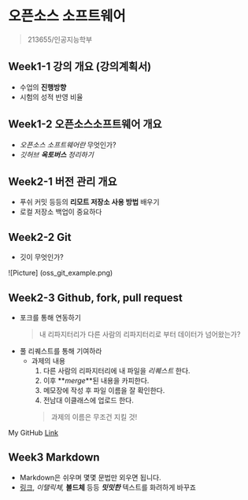 # **오픈소스 소프트웨어** 
>213655/인공지능학부
## Week1-1 강의 개요 (강의계획서)
* 수업의 **진행방향**
* 시험의 성적 반영 비율

## Week1-2 오픈소스소프트웨어 개요
* _오픈소스 소프트웨어란_ 무엇인가?
* _깃허브 **옥토버스** 정리하기_

## Week2-1 버전 관리 개요
* 푸쉬 커밋 등등의 **리모트 저장소 사용 방법** 배우기
* 로컬 저장소 백업이 중요하다

## Week2-2 Git
* 깃이 무엇인가?

![Picture] (oss_git_example.png)

## Week2-3 Github, fork, pull request
* 포크를 통해 연동하기
  > 내 리파지터리가 다른 사람의 리파지터리로 부터 데이터가 넘어왔는가?
* 풀 리퀘스트를 통해 기여하라
  * 과제의 내용
    1. 다른 사람의 리파지터리에 내 파일을 _리퀘스트_ 한다.
    2. 이후 **_merge_**된 내용을 카피한다.
    3. 메모장에 작성 후 파일 이름을 잘 확인한다.
    4. 전남대 이클래스에 업로드 한다.
    >과제의 이름은 무조건 지킬 것!
  

My GitHub [Link](https://github.com/as032444)

## Week3     Markdown
* Markdown은 쉬우며 몇몇 문법만 외우면 됩니다.
* [링크](www.google.com), _이탤릭체,_ **볼드체** 등등 **_밋밋한_** 텍스트를 화려하게 바꾸죠